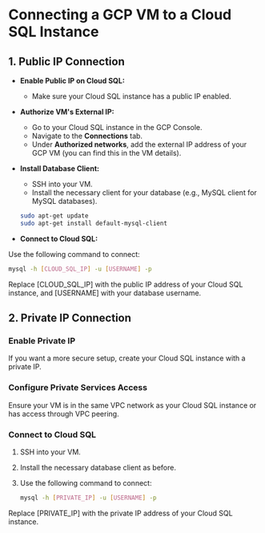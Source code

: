 # Connecting a GCP VM to a Cloud SQL Instance

## 1. Public IP Connection

- **Enable Public IP on Cloud SQL:**
  - Make sure your Cloud SQL instance has a public IP enabled.

- **Authorize VM's External IP:**
  - Go to your Cloud SQL instance in the GCP Console.
  - Navigate to the **Connections** tab.
  - Under **Authorized networks**, add the external IP address of your GCP VM (you can find this in the VM details).

- **Install Database Client:**
  - SSH into your VM.
  - Install the necessary client for your database (e.g., MySQL client for MySQL databases).

  ```bash
  sudo apt-get update
  sudo apt-get install default-mysql-client

 - **Connect to Cloud SQL:** 

Use the following command to connect:

```bash
mysql -h [CLOUD_SQL_IP] -u [USERNAME] -p
```
Replace [CLOUD_SQL_IP] with the public IP address of your Cloud SQL instance, and [USERNAME] with your database username.

## 2. Private IP Connection

### Enable Private IP

If you want a more secure setup, create your Cloud SQL instance with a private IP.

### Configure Private Services Access

Ensure your VM is in the same VPC network as your Cloud SQL instance or has access through VPC peering.

### Connect to Cloud SQL

1. SSH into your VM.
2. Install the necessary database client as before.
3. Use the following command to connect:

   ```bash
   mysql -h [PRIVATE_IP] -u [USERNAME] -p
    ```

Replace [PRIVATE_IP] with the private IP address of your Cloud SQL instance.


